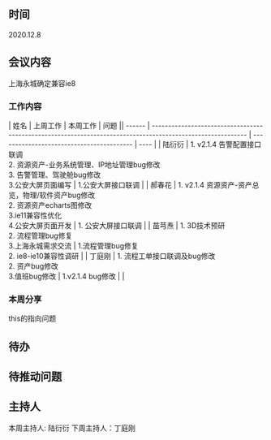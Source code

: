 ## 时间

2020.12.8

## 会议内容
上海永城确定兼容ie8

### 工作内容

| 姓名   | 上周工作           | 本周工作       | 问题 || ------ |          ----------------------------------------------------------------------------------------------------------- | ----------------------------------------- | ---- |
| 陆衍衍 | 1. v2.1.4 告警配置接口联调 <br> 2. 资源资产-业务系统管理、IP地址管理bug修改<br>3. 告警管理、驾驶舱bug修改<br>3.公安大屏页面编写   | 1.公安大屏接口联调     |
| 郝春花 | 1. v2.1.4 资源资产-资产总览，物理/软件资产bug修改 <br> 2. 资源资产echarts图修改 <br> 3.ie11兼容性优化 <br> 4.公安大屏页面开发   | 1. 公安大屏接口联调   |
| 苗芎焘 | 1. 3D技术预研 <br> 2. 流程管理bug修复 <br>3.上海永城需求交流                              | 1.流程管理bug修复 <br>2. ie8-ie10兼容性调研          |
| 丁庭刚 | 1. 流程工单接口联调及bug修改 <br> 2. 资产bug修改  <br> 3.值班bug修改                      | 1.v2.1.4 bug修改  |      |

### 本周分享
this的指向问题

## 待办

## 待推动问题

## 主持人

本周主持人: 陆衍衍
下周主持人：丁庭刚
